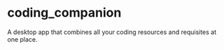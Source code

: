 # coding_companion
A desktop app that combines all your coding resources and requisites at one place.
